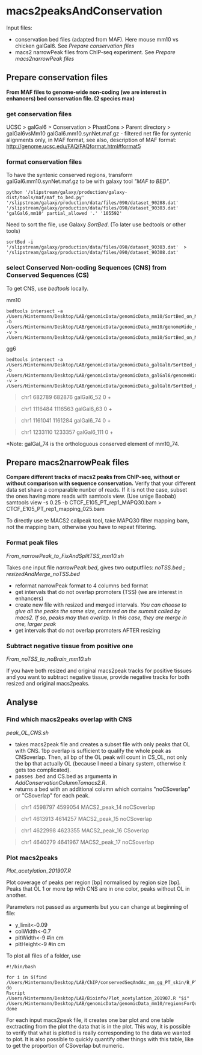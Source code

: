 # macs2peaksAndConservation
Input files:
- conservation bed files (adapted from MAF). Here mouse mm10 vs chicken galGal6. See *Prepare conservation files*
- macs2 narrowPeak files from ChIP-seq experiment. See *Prepare macs2narrowPeak files* 

## Prepare conservation files
**From MAF files to genome-wide non-coding (we are interest in enhancers) bed conservation file. (2 species max)**

### get conservation files

UCSC > galGal6 > Conservation > PhastCons > Parent directory > galGal6vsMm10
galGal6.mm10.synNet.maf.gz - filtered net file for syntenic alignments
               only, in MAF format, see also, description of MAF format:
               http://genome.ucsc.edu/FAQ/FAQformat.html#format5
 
### format conservation files

To have the syntenic conserved regions, transform galGal6.mm10.synNet.maf.gz to be with galaxy tool *"MAF to BED"*.

    python '/slipstream/galaxy/production/galaxy-dist/tools/maf/maf_to_bed.py' '/slipstream/galaxy/production/data/files/090/dataset_90288.dat' '/slipstream/galaxy/production/data/files/090/dataset_90303.dat' 'galGal6,mm10' partial_allowed '.' '105592'

Need to sort the file, use Galaxy *SortBed*. (To later use bedtools or other tools)

    sortBed -i '/slipstream/galaxy/production/data/files/090/dataset_90303.dat'  > '/slipstream/galaxy/production/data/files/090/dataset_90308.dat'

### select Conserved Non-coding Sequences (CNS) from Conserved Sequences (CS)
To get CNS, use *bedtools* locally.

mm10
  
    bedtools intersect -a /Users/Hintermann/Desktop/LAB/genomicData/genomicData_mm10/SortBed_on_MAF_to_BED_on_gG6_mm10_mm10.bed -b /Users/Hintermann/Desktop/LAB/genomicData/genomicData_mm10/genomeWide_ncbiRefSeq_mm10.bed -v > /Users/Hintermann/Desktop/LAB/genomicData/genomicData_mm10/SortBed_on_MAF_to_BED_on_gG6_mm10_mm10_nonCoding.bed 
    
gg6

    bedtools intersect -a /Users/Hintermann/Desktop/LAB/genomicData/genomicData_galGal6/SortBed_on_MAF_to_BED_on_gG6_mm10_galGal6.bed -b /Users/Hintermann/Desktop/LAB/genomicData/genomicData_galGal6/genomeWide_ncbiRefSeq_gg6.bed -v > /Users/Hintermann/Desktop/LAB/genomicData/genomicData_galGal6/SortBed_on_MAF_to_BED_on_gG6_mm10_galGal6_nonCoding.bed 

>chr1	682789	682876	galGal6_52	0	+

>chr1	1116484	1116563	galGal6_63	0	+

>chr1	1161041	1161284	galGal6_74	0	+

>chr1	1233110	1233357	galGal6_111	0	+

*Note: galGal_74 is the orthologuous conserved element of mm10_74.

## Prepare macs2narrowPeak files

**Compare different tracks of macs2 peaks from ChIP-seq, without or without comparison with sequence conservation.**
Verify that your different data set shave a comparable nunber of reads. If it is not the case, subset the ones having more reads with samtools view. (Use unige Baobab)
    samtools view -s 0.25 -b CTCF_E105_PT_rep1_MAPQ30.bam > CTCF_E105_PT_rep1_mapping_025.bam

To directly use te MACS2 callpeak tool, take MAPQ30 filter mapping bam, not the mapping bam, otherwise you have to repeat filtering. 

### Format peak files

*From_narrowPeak_to_FixAndSplitTSS_mm10.sh*

Takes one input file *narrowPeak.bed*, gives two outputfiles: *noTSS.bed* ; *resizedAndMerge_noTSS.bed*

* reformat narrowPeak format to 4 columns bed format
* get intervals that do not overlap promoters (TSS) (we are interest in enhancers)
* create new file with resized and merged intervals. *You can choose to give all the peaks the same size, centered on the summit called by macs2. If so, peaks may then overlap. In this case, they are merge in one, larger peak*
* get intervals that do not overlap promoters AFTER resizing
  
### Subtract negative tissue from positive one

*From_noTSS_to_noBrain_mm10.sh*

If you have both resized and original macs2peak tracks for positive tissues and you want to subtract negative tissue, provide negative tracks for both resized and original macs2peaks.

## Analyse

### Find which macs2peaks overlap with CNS

*peak_OL_CNS.sh*

* takes macs2peak file and creates a subset file with only peaks that OL with CNS. 1bp overlap is sufficient to qualify the whole peak as CNSoverlap. Then, all bp of the OL peak will count in CS_OL, not only the bp that actually OL (because I need a binary system, otherwise it gets too complicated).
* passes .bed and CS.bed as argumenta in *AddConservationColumnTomacs2.R*. 
* returns a bed with an additional column which contains "noCSoverlap" or "CSoverlap" for each peak. 

>chr1	4598797	4599054	MACS2_peak_14	noCSoverlap

>chr1	4613913	4614257	MACS2_peak_15	noCSoverlap

>chr1	4622998	4623355	MACS2_peak_16	CSoverlap

>chr1	4640279	4641967	MACS2_peak_17	noCSoverlap

### Plot macs2peaks

*Plot_acetylation_201907.R*

Plot coverage of peaks per region [bp] normalised by region size [bp]. Peaks that OL 1 or more bp with CNS are in one color, peaks without OL in another.

Parameters not passed as arguments but you can change at beginning of file:
- y_limit<-0.09
- colWidth<-0.7
- pltWidth<-9 #in cm
- pltHeight<-9 #in cm

To plot all files of a folder, use

    #!/bin/bash

    for i in $(find /Users/Hintermann/Desktop/LAB/ChIP/conservedSeqAndAc_mm_gg_PT_skin/B_PT_WP_Skin_CTCF/H3K27ac_mm10/macs2_toPlot/*.bed); do
    Rscript /Users/Hintermann/Desktop/LAB/Bioinfo/Plot_acetylation_201907.R "$i" /Users/Hintermann/Desktop/LAB/genomicData/genomicData_mm10/regionsForQuantif_HoxD.bed
    done

For each input macs2peak file, it creates one bar plot and one table exctracting from the plot the data that is in the plot. This way, it is possible to verify that what is plotted is really corresponding to the data we wanted to plot. It is also possible to quickly quantify other things with this table, like to get the proportion of CSoverlap but numeric.

